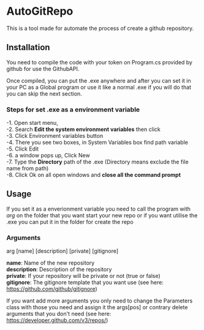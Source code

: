 # AutoGitRepo

This is a tool made for automate the process of create a github repository.

## Installation
You need to compile the code with your token on Program.cs provided by github for use the GithubAPI.

Once compiled, you can put the .exe anywhere and after you can set it in your PC as a Global program or use it like a normal .exe if you will do that you can skip the next section.

### Steps for set .exe as a environment variable
 -1. Open start menu,<br />
 -2. Search **Edit the system environment variables** then click<br />
 -3. Click Environment variables button<br />
 -4. There you see two boxes, in System Variables box find path variable<br />
 -5. Click Edit<br />
 -6. a window pops up, Click New<br />
 -7. Type the **Directory** path of the .exe (Directory means exclude the file name from path)<br />
 -8. Click Ok on all open windows and **close all the command prompt**<br />

## Usage
If you set it as a enverionment variable you need to call the program with _arg_ on the folder that you want start your new repo or if you want utilise the .exe you can put it in the folder for create the repo

### Arguments

arg [name] [description] [private] [gitignore]

**name**: Name of the new repository<br />
**description**: Description of the repository<br />
**private**: If your repository will be private or not (true or false)<br />
**gitignore**: The gitignore template that you want use (see here: https://github.com/github/gitignore)<br />

If you want add more arguments you only need to change the Parameters class with those you need and assign it the args[pos] or contrary delete arguments that you don't need (see here: https://developer.github.com/v3/repos/)


